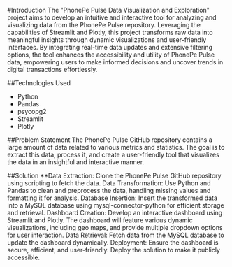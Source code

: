#Introduction
The "PhonePe Pulse Data Visualization and Exploration" project aims to develop an intuitive and interactive tool for analyzing and visualizing data from the PhonePe Pulse repository. Leveraging the capabilities of Streamlit and Plotly, this project transforms raw data into meaningful insights through dynamic visualizations and user-friendly interfaces. By integrating real-time data updates and extensive filtering options, the tool enhances the accessibility and utility of PhonePe Pulse data, empowering users to make informed decisions and uncover trends in digital transactions effortlessly.

##Technologies Used
- Python
- Pandas
- psycopg2
- Streamlit
- Plotly

##Problem Statement
The PhonePe Pulse GitHub repository contains a large amount of data related to various metrics and statistics. The goal is to extract this data, process it, and create a user-friendly tool that visualizes the data in an insightful and interactive manner.

##Solution
**Data Extraction: Clone the PhonePe Pulse GitHub repository using scripting to fetch the data.
Data Transformation: Use Python and Pandas to clean and preprocess the data, handling missing values and formatting it for analysis.
Database Insertion: Insert the transformed data into a MySQL database using mysql-connector-python for efficient storage and retrieval.
Dashboard Creation: Develop an interactive dashboard using Streamlit and Plotly. The dashboard will feature various dynamic visualizations, including geo maps, and provide multiple dropdown options for user interaction.
Data Retrieval: Fetch data from the MySQL database to update the dashboard dynamically.
Deployment: Ensure the dashboard is secure, efficient, and user-friendly. Deploy the solution to make it publicly accessible.
